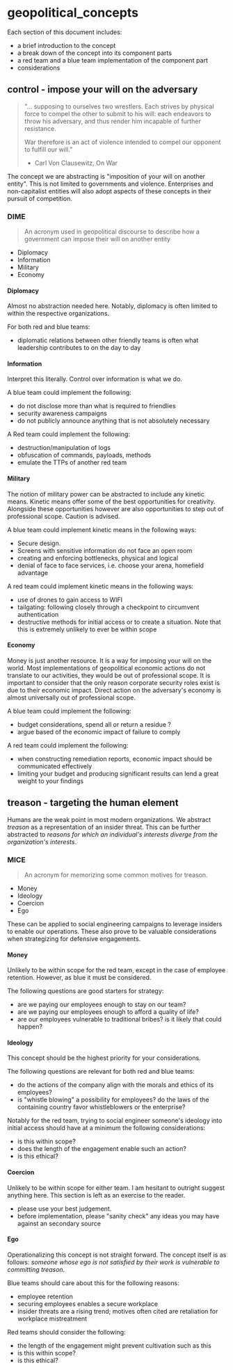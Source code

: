 # geopolitical_concepts

Each section of this document includes:

- a brief introduction to the concept
- a break down of the concept into its component parts
- a red team and a blue team implementation of the component part
- considerations


## control - impose your will on the adversary 

> "... supposing to ourselves two wrestlers. Each strives by physical force to compel the other to submit to his will: each endeavors to throw his adversary, and thus render him incapable of further resistance.  
> 
> War therefore is an act of violence intended to compel our opponent to fulfill our will.”  
>
>- Carl Von Clausewitz, On War

The concept we are abstracting is "imposition of your will on another entity". This is not limited to governments and violence. Enterprises and non-capitalist entities will also adopt aspects of these concepts in their pursuit of competition.


### DIME

> An acronym used in geopolitical discourse to describe how a government can impose their will on another entity

- Diplomacy
- Information
- Military
- Economy


#### Diplomacy
Almost no abstraction needed here.  Notably, diplomacy is often limited to within the respective organizations. 

For both red and blue teams:

- diplomatic relations between other friendly teams is often what leadership contributes to on the day to day


#### Information

Interpret this literally. Control over information is what we do.


A blue team could implement the following:

- do not disclose more than what is required to friendlies
- security awareness campaigns
- do not publicly announce anything that is not absolutely necessary

A Red team could implement the following:

- destruction/manipulation of logs
- obfuscation of commands, payloads, methods
- emulate the TTPs of another red team


#### Military

The notion of military power can be abstracted to include any kinetic means. Kinetic means offer some of the best opportunities for creativity. Alongside these opportunities however are also opportunities to step out of professional scope. Caution is advised. 


A blue team could implement kinetic means in the following ways:

- Secure design. 
- Screens with sensitive information do not face an open room
- creating and enforcing bottlenecks, physical and logical
- denial of face to face services, i.e. choose your arena, homefield advantage

A red team could implement kinetic means in the following ways:

- use of drones to gain access to WIFI
- tailgating: following closely through a checkpoint to circumvent authentication
- destructive methods for initial access or to create a situation. Note that this is extremely unlikely to ever be within scope


#### Economy
Money is just another resource. It is a way for imposing your will on the world. Most implementations of geopolitical economic actions do not translate to our activities, they would be out of professional scope. It is important to consider that the only reason corporate security roles exist is due to their economic impact. Direct action on the adversary's economy is almost universally out of professional scope. 


A blue team could implement the following:

- budget considerations, spend all or return a residue ?
- argue based of the economic impact of failure to comply

A red team could implement the following:

- when constructing remediation reports, economic impact should be communicated effectively
- limiting your budget and producing significant results can lend a great weight to your findings


## treason - targeting the human element

Humans are the weak point in most modern organizations. We abstract *treason* as a representation of an insider threat. This can be further abstracted to *reasons for which an individual's interests diverge from the organization's interests*.

### MICE

> An acronym for memorizing some common motives for treason. 

- Money
- Ideology
- Coercion
- Ego

These can be applied to social engineering campaigns to leverage insiders to enable our operations. These also prove to be valuable considerations when strategizing for defensive engagements. 


#### Money
Unlikely to be within scope for the red team, except in the case of employee retention. However, as blue it must be considered. 

The following questions are good starters for strategy:

- are we paying our employees enough to stay on our team?
- are we paying our employees enough to afford a quality of life? 
- are our employees vulnerable to traditional bribes? is it likely that could happen?


#### Ideology
This concept should be the highest priority for your considerations. 

The following questions are relevant for both red and blue teams:

- do the actions of the company align with the morals and ethics of its employees?
- is "whistle blowing" a possibility for employees? do the laws of the containing country favor whistleblowers or the enterprise?

Notably for the red team, trying to social engineer someone's ideology into initial access should have at a minimum the following considerations:

- is this within scope?
- does the length of the engagement enable such an action?
- is this ethical?


#### Coercion
Unlikely to be within scope for either team. I am hesitant to outright suggest anything here. This section is left as an exercise to the reader. 

- please use your best judgement.
- before implementation, please "sanity check" any ideas you may have against an secondary source


#### Ego

Operationalizing this concept is not straight forward. The concept itself is as follows: *someone whose ego is not satisfied by their work is vulnerable to committing treason*. 

Blue teams should care about this for the following reasons:

- employee retention
- securing employees enables a secure workplace
- insider threats are a rising trend; motives often cited are retaliation for workplace mistreatment

Red teams should consider the following:

- the length of the engagement might prevent cultivation such as this
- is this within scope?
- is this ethical?


